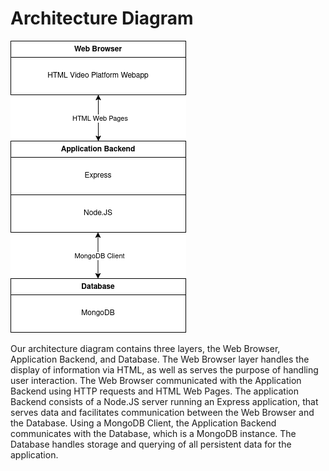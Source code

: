 # Architecture Diagram
![diagram](./architechture-diagram.png)

Our architecture diagram contains three layers, the Web Browser, Application Backend, and Database. The Web Browser layer handles the display of information via HTML, as well as serves the purpose of handling user interaction. The Web Browser communicated with the Application Backend using HTTP requests and HTML Web Pages. The application Backend consists of a Node.JS server running an Express application, that serves data and facilitates communication between the Web Browser and the Database. Using a MongoDB Client, the Application Backend communicates with the Database, which is a MongoDB instance. The Database handles storage and querying of all persistent data for the application.
